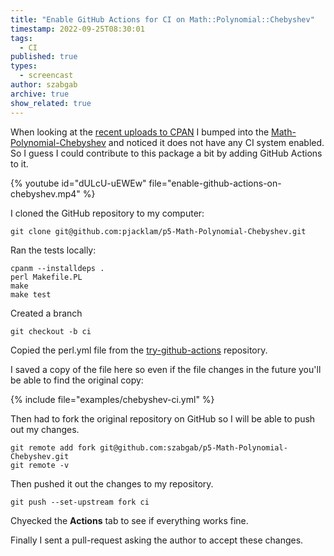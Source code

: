 ```yaml
---
title: "Enable GitHub Actions for CI on Math::Polynomial::Chebyshev"
timestamp: 2022-09-25T08:30:01
tags:
  - CI
published: true
types:
  - screencast
author: szabgab
archive: true
show_related: true
---
```



When looking at the [recent uploads to CPAN](https://metacpan.org/recent) I bumped into the [Math-Polynomial-Chebyshev](https://metacpan.org/dist/Math-Polynomial-Chebyshev)
and noticed it does not have any CI system enabled. So I guess I could contribute to this package a bit by adding GitHub Actions to it.


{% youtube id="dULcU-uEWEw" file="enable-github-actions-on-chebyshev.mp4" %}

I cloned the GitHub repository to my computer:

```
git clone git@github.com:pjacklam/p5-Math-Polynomial-Chebyshev.git
```

Ran the tests locally:

```
cpanm --installdeps .
perl Makefile.PL
make
make test
```

Created a branch

```
git checkout -b ci
```

Copied the perl.yml file from the [try-github-actions](https://github.com/szabgab/try-github-actions/) repository.

I saved a copy of the file here so even if the file changes in the future you'll be able to find the original copy:

{% include file="examples/chebyshev-ci.yml" %}

Then had to fork the original repository on GitHub so I will be able to push out my changes.

```
git remote add fork git@github.com:szabgab/p5-Math-Polynomial-Chebyshev.git
git remote -v
```


Then pushed it out the changes to my repository.

```
git push --set-upstream fork ci
```

Chyecked the **Actions** tab to see if everything works fine.

Finally I sent a pull-request asking the author to accept these changes.

